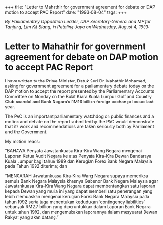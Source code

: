 +++ 
title: "Letter to Mahathir for government agreement for debate on DAP motion to accept PAC Report"
date: "1993-08-04"
tags:
+++

_By Parliamentary Opposition Leader, DAP Secretary-General and MP for Tanjung, Lim Kit Siang, in Petaling Jaya on Wednesday, August 4, 1993:_

# Letter to Mahathir for government agreement for debate on DAP motion to accept PAC Report

I have written to the Prime Minister, Datuk Seri Dr. Mahathir Mohamed, asking for government agreement for a parliamentary debate today on the DAP motion to accept the report presented by the Parliamentary Accounts Committee on Monday on the Bukit Kiara Kuala Lumpur Golf and Country Club scandal and Bank Negara’s RM16 billion foreign exchange losses last year.</u>

The PAC is an important parliamentary watchdog on public finances and a motion and debate on the report submitted by the PAC would demonstrate that its work and recommendations are taken seriously both by Parliament and the Government.

My motion reads:

“BAHAWA Penyata Jawatankuasa Kira-Kira Wang Negara mengenai Laporan Ketua Audit Negara ke atas Penyata Kira-Kira Dewan Bandaraya Kuala Lumpur bagi tahun 1989 dan Kerugian Forex Bank Negara Malaysia pada Tahun 1992 diterima; dan

“MENGARAH Jawatankuasa Kira-Kira Wang Negara supaya memeriksa semula Bank Negara Malaysia khasnya Gabenor Bank Negara Malaysia agar Jawatankuasa Kira-Kira Wang Negara dapat membentangkan satu laporan kepada Dewan yang mulia ini yang dapat memberi satu penerangan yang lebih memuaskan mengenai kerugian Forex Bank Negara Malaysia pada tahun  1992 serta juga menentukan kedudukan ‘contingency liabilities’ sebanyak RM2.7 billion yang diperuntukkan dalam Laporan Bank Negara untuk tahun 1992, dan mengemukakan laporannya dalam mesyuarat Dewan Rakyat yang akan datang.”
 

